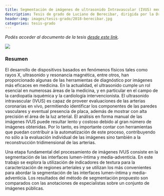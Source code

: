```yaml
---
title: Segmentación de imágenes de ultrasonido Intravascular (IVUS) mediante la aplicación de indicadores de textura
description: Tesis de grado de Luciano de Berecibar, dirigida por la Dra. Mariana del Fresno y el Dr. Lucas Lo Vercio
header-img: images/tesis-grado/2018-berecibar.jpg
categories: tesis-grado
---
```

*Podés acceder al documento de la tesis [desde este link](https://www.ridaa.unicen.edu.ar/items/1da19dac-5bd8-4a28-be31-7bfe9cc1d064).*


<div class="image-post-container">
    <img src="/images/tesis-grado/2018-berecibar.jpg"/>
</div>


### Resumen

El desarrollo de dispositivos basados en fenómenos físicos tales como rayos X, ultrasonido y resonancia magnética, entre otros, han proporcionado algunas de las
herramientas de diagnóstico por imágenes más eficaces en medicina. En la actualidad, el ultrasonido cumple un rol esencial en numerosas áreas de la medicina, y en particular en el campo de la cardiopatía isquémica y la cardiología intervencionista. El ultrasonido intravascular (IVUS) es capaz de proveer evaluaciones de las arterias coronarias en vivo, permitiendo identificar los componentes de las paredes vasculares y eventual presencia de placa, además de mostrar con alta precisión el área de la luz arterial. El análisis en forma manual de las imágenes IVUS puede resultar lento y costoso debido al gran número de imágenes obtenidas. Por lo tanto, es importante contar con herramientas que puedan contribuir a la automatización de este proceso, contribuyendo no sólo a la evaluación individual de las imágenes sino también a la reconstrucción tridimensional de las arterias. 

Una etapa fundamental del procesamiento de imágenes IVUS consiste en la segmentación de las interfaces lumen-íntima y media-adventicia. En este trabajo se explora la utilización de indicadores de textura para la caracterización de regiones arteriales y se utilizan los más convenientes para abordar la segmentación de las interfaces lumen-íntima y media-adventicia. Los resultados del método de segmentación propuesto son comparados con las anotaciones de especialistas sobre un conjunto de imágenes públicas.


